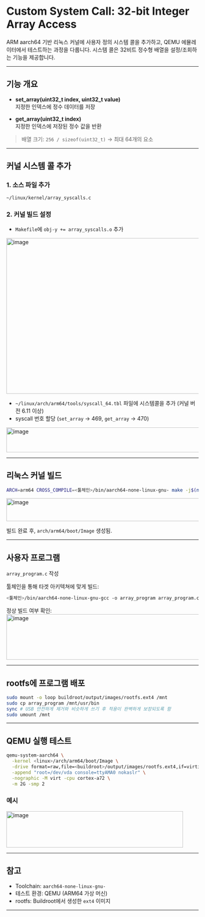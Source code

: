 # Custom System Call: 32-bit Integer Array Access

ARM aarch64 기반 리눅스 커널에 사용자 정의 시스템 콜을 추가하고, QEMU 에뮬레이터에서 테스트하는 과정을 다룹니다. 
시스템 콜은 32비트 정수형 배열을 설정/조회하는 기능을 제공합니다.

---

## 기능 개요

- **set_array(uint32_t index, uint32_t value)**  
  지정한 인덱스에 정수 데이터를 저장

- **get_array(uint32_t index)**  
  지정한 인덱스에 저장된 정수 값을 반환

> 배열 크기: `256 / sizeof(uint32_t)` → 최대 64개의 요소

---

## 커널 시스템 콜 추가

### 1. 소스 파일 추가
`~/linux/kernel/array_syscalls.c`


### 2. 커널 빌드 설정
- `Makefile`에 `obj-y += array_syscalls.o` 추가

<img width="799" height="407" alt="image" src="https://github.com/user-attachments/assets/b8bbb34d-7a70-4c8d-9162-9b629cd82559" /> <br>
  
- `~/linux/arch/arm64/tools/syscall_64.tbl` 파일에 시스템콜을 추가 (커널 버전 6.11 이상)
- syscall 번호 할당 (`set_array` → 469, `get_array` → 470)

<img width="884" height="65" alt="image" src="https://github.com/user-attachments/assets/b49df0e1-d99f-4adc-bd47-7e8783a63e6b" />

---

## 리눅스 커널 빌드

```bash
ARCH=arm64 CROSS_COMPILE=<툴체인>/bin/aarch64-none-linux-gnu- make -j$(nproc)
```

<img width="1151" height="60" alt="image" src="https://github.com/user-attachments/assets/ee43b9ff-9b4d-4d5a-b1bb-9f5d5ec5d712" />


빌드 완료 후, `arch/arm64/boot/Image` 생성됨.

---

## 사용자 프로그램

`array_program.c` 작성

툴체인을 통해 타겟 아키텍쳐에 맞게 빌드:

```bash
<툴체인>/bin/aarch64-none-linux-gnu-gcc -o array_program array_program.c
```

정상 빌드 여부 확인:
<img width="1160" height="119" alt="image" src="https://github.com/user-attachments/assets/41c984ba-c0c6-4296-86fd-bce17fdc4c9f" />


---

## rootfs에 프로그램 배포

```bash
sudo mount -o loop buildroot/output/images/rootfs.ext4 /mnt
sudo cp array_program /mnt/usr/bin
sync # USB 안전하게 제거와 비슷하게 쓰기 후 적용이 완벽하게 보장되도록 함 
sudo umount /mnt
```

---

## QEMU 실행 테스트

```bash
qemu-system-aarch64 \
  -kernel <linux>/arch/arm64/boot/Image \
  -drive format=raw,file=<buildroot>/output/images/rootfs.ext4,if=virtio \
  -append "root=/dev/vda console=ttyAMA0 nokaslr" \
  -nographic -M virt -cpu cortex-a72 \
  -m 2G -smp 2
```

### 예시

<img width="463" height="95" alt="image" src="https://github.com/user-attachments/assets/7d7ee671-f818-4759-9455-fe6532507522" />


---

## 참고

- Toolchain: `aarch64-none-linux-gnu-`
- 테스트 환경: QEMU (ARM64 가상 머신)
- rootfs: Buildroot에서 생성한 `ext4` 이미지

---
